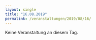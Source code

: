 ```yaml
---
layout: single
title: "16.08.2019"
permalink: /veranstaltungen/2019/08/16/
---
```


Keine Veranstaltung an diesem Tag.
